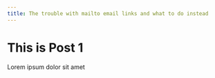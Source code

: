 ```yaml
---
title: The trouble with mailto email links and what to do instead 
---
```


# This is Post 1

Lorem ipsum dolor sit amet